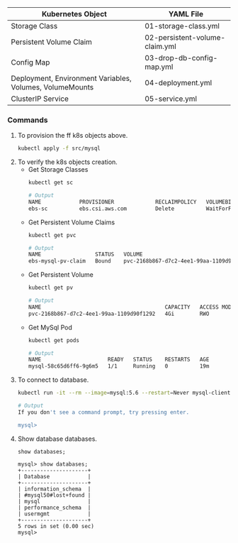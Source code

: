 | Kubernetes Object  | YAML File |
| ------------- | ------------- |
| Storage Class  | 01-storage-class.yml |
| Persistent Volume Claim | 02-persistent-volume-claim.yml   |
| Config Map  | 03-drop-db-config-map.yml  |
| Deployment, Environment Variables, Volumes, VolumeMounts  | 04-deployment.yml  |
| ClusterIP Service  | 05-service.yml  |


### Commands
 1. To provision the ff k8s objects above.
    ```bash
    kubectl apply -f src/mysql
    ```
 2. To verify the k8s objects creation.
    - Get Storage Classes 
      ```bash
      kubectl get sc
      ```
      ```bash
      # Output
      NAME            PROVISIONER             RECLAIMPOLICY   VOLUMEBINDINGMODE      ALLOWVOLUMEEXPANSION   AGE
      ebs-sc          ebs.csi.aws.com         Delete          WaitForFirstConsumer   false                  17m
      ```
    - Get Persistent Volume Claims
      ```bash
      kubectl get pvc
      ```
      ```bash
      # Output
      NAME                 STATUS   VOLUME                                     CAPACITY   ACCESS MODES   STORAGECLASS   AGE
      ebs-mysql-pv-claim   Bound    pvc-2168b867-d7c2-4ee1-99aa-1109d90f1292   4Gi        RWO            ebs-sc         18m
      ```
    - Get Persistent Volume
      ```bash
      kubectl get pv
      ```
      ```bash
      # Output
      NAME                                       CAPACITY   ACCESS MODES   RECLAIM POLICY   STATUS   CLAIM                        STORAGECLASS   REASON   AGE
      pvc-2168b867-d7c2-4ee1-99aa-1109d90f1292   4Gi        RWO            Delete           Bound    default/ebs-mysql-pv-claim   ebs-sc                  17m
      ```
    - Get MySql Pod
      ```bash
      kubectl get pods 
      ```
      ```bash
      # Output
      NAME                     READY   STATUS    RESTARTS   AGE
      mysql-58c65d6ff6-9g6m5   1/1     Running   0          19m
      ```
 3. To connect to database.
    ```bash
    kubectl run -it --rm --image=mysql:5.6 --restart=Never mysql-client -- mysql -h mysql -ppassword
    ```
    ```bash
    # Output
    If you don't see a command prompt, try pressing enter.

    mysql> 
    ```
 4. Show database databases.
    ```mysql
    show databases;
    ```
    ```mysql
    mysql> show databases;
    +---------------------+
    | Database            |
    +---------------------+
    | information_schema  |
    | #mysql50#lost+found |
    | mysql               |
    | performance_schema  |
    | usermgmt            |
    +---------------------+
    5 rows in set (0.00 sec)
    mysql> 
    ```

